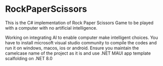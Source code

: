 # RockPaperScissors

This is the C# implementation of Rock Paper Scissors Game to be played with a computer with no artificial intelligence.

Working on integrating AI to enable computer make intelligent choices.
You have to install microsoft visual studio community to compile the codes and run it on windows, macos, ios or android.
Ensure you maintain the camelcase name of the project as it is and use .NET MAUI app template scalfolding on .NET 8.0 

